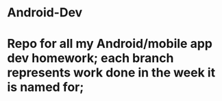 
# Android-Dev

# Repo for all my Android/mobile app dev homework; each branch represents work done in the week it is named for;

